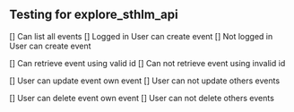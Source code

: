## Testing for explore_sthlm_api


[] Can list all events
[] Logged in User can create event
[] Not logged in User can create event

[] Can retrieve event using valid id
[] Can not retrieve event using invalid id

[] User can update event own event
[] User can not update others events

[] User can delete event own event
[] User can not delete others events
